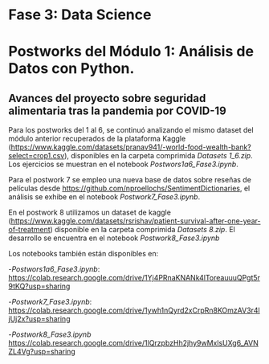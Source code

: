 # Fase 3: Data Science
# Postworks del Módulo 1: Análisis de Datos con Python.

## Avances del proyecto sobre seguridad alimentaria tras la pandemia por COVID-19

Para los postworks del 1 al 6, se continuó analizando el mismo dataset del módulo anterior recuperados de la plataforma Kaggle
(https://www.kaggle.com/datasets/pranav941/-world-food-wealth-bank?select=crop1.csv), disponibles en la carpeta comprimida *Datasets 1_6.zip*. Los ejercicios
se muestran en el notebook *Postwors1a6_Fase3.ipynb*.

Para el postwork 7 se empleo una nueva base de datos sobre reseñas de películas desde https://github.com/nproellochs/SentimentDictionaries, el análisis 
se exhibe en el notebook *Postwork7_Fase3.ipynb*.

En el postwork 8 utilizamos un dataset de kaggle (https://www.kaggle.com/datasets/rsrishav/patient-survival-after-one-year-of-treatment) disponible en la carpeta comprimida
*Datasets 8.zip*. El desarrollo se encuentra en el notebook *Postwork8_Fase3.ipynb*

Los notebooks también están disponibles en:

-*Postwors1a6_Fase3.ipynb*: https://colab.research.google.com/drive/1Yj4PRnaKNANk4lToreauuuQPgt5r9tKQ?usp=sharing

-*Postwork7_Fase3.ipynb*: https://colab.research.google.com/drive/1ywh1nQyrd2xCrpRn8KOmzAV3r4ljUj2x?usp=sharing

-*Postwork8_Fase3.ipynb* https://colab.research.google.com/drive/1lQrzpbzHh2jhy9wMxlsUXg6_AVNZL4Vg?usp=sharing
